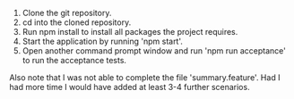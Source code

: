 
1. Clone the git repository.
2. cd into the cloned repository.
3. Run npm install to install all packages the project requires.
4. Start the application by running 'npm start'.
5. Open another command prompt window and run 'npm run acceptance' to run the acceptance tests.

Also note that I was not able to complete the file 'summary.feature'.  Had I had more time I would have added
at least 3-4 further scenarios. 
